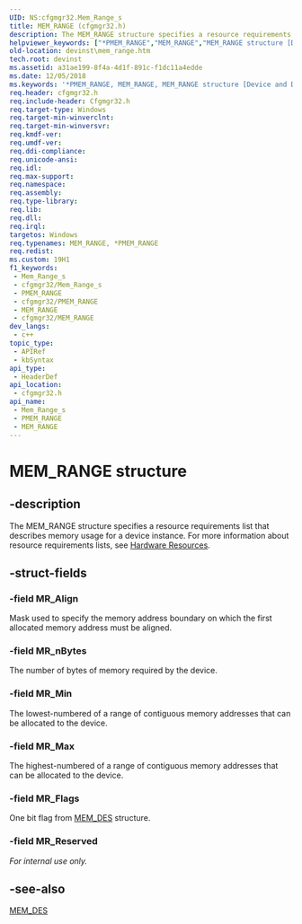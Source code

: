 ```yaml
---
UID: NS:cfgmgr32.Mem_Range_s
title: MEM_RANGE (cfgmgr32.h)
description: The MEM_RANGE structure specifies a resource requirements list that describes memory usage for a device instance. For more information about resource requirements lists, see Hardware Resources.
helpviewer_keywords: ["*PMEM_RANGE","MEM_RANGE","MEM_RANGE structure [Device and Driver Installation]","PMEM_RANGE","PMEM_RANGE structure pointer [Device and Driver Installation]","cfgmgr32/MEM_RANGE","cfgmgr32/PMEM_RANGE","cfgmgrst_f2ac1f4b-c29b-41fd-bacb-e7a8f4bc6f45.xml","devinst.mem_range"]
old-location: devinst\mem_range.htm
tech.root: devinst
ms.assetid: a31ae199-8f4a-4d1f-891c-f1dc11a4edde
ms.date: 12/05/2018
ms.keywords: '*PMEM_RANGE, MEM_RANGE, MEM_RANGE structure [Device and Driver Installation], PMEM_RANGE, PMEM_RANGE structure pointer [Device and Driver Installation], cfgmgr32/MEM_RANGE, cfgmgr32/PMEM_RANGE, cfgmgrst_f2ac1f4b-c29b-41fd-bacb-e7a8f4bc6f45.xml, devinst.mem_range'
req.header: cfgmgr32.h
req.include-header: Cfgmgr32.h
req.target-type: Windows
req.target-min-winverclnt: 
req.target-min-winversvr: 
req.kmdf-ver: 
req.umdf-ver: 
req.ddi-compliance: 
req.unicode-ansi: 
req.idl: 
req.max-support: 
req.namespace: 
req.assembly: 
req.type-library: 
req.lib: 
req.dll: 
req.irql: 
targetos: Windows
req.typenames: MEM_RANGE, *PMEM_RANGE
req.redist: 
ms.custom: 19H1
f1_keywords:
 - Mem_Range_s
 - cfgmgr32/Mem_Range_s
 - PMEM_RANGE
 - cfgmgr32/PMEM_RANGE
 - MEM_RANGE
 - cfgmgr32/MEM_RANGE
dev_langs:
 - c++
topic_type:
 - APIRef
 - kbSyntax
api_type:
 - HeaderDef
api_location:
 - cfgmgr32.h
api_name:
 - Mem_Range_s
 - PMEM_RANGE
 - MEM_RANGE
---
```


# MEM_RANGE structure


## -description

The MEM_RANGE structure specifies a resource requirements list that describes memory usage for a device instance. For more information about resource requirements lists, see <a href="/windows-hardware/drivers/kernel/hardware-resources">Hardware Resources</a>.

## -struct-fields

### -field MR_Align

Mask used to specify the memory address boundary on which the first allocated memory address must be aligned.

### -field MR_nBytes

The number of bytes of memory required by the device.

### -field MR_Min

The lowest-numbered of a range of contiguous memory addresses that can be allocated to the device.

### -field MR_Max

The highest-numbered of a range of contiguous memory addresses that can be allocated to the device.

### -field MR_Flags

One bit flag from [MEM_DES](/windows/desktop/api/cfgmgr32/ns-cfgmgr32-mem_des) structure.

### -field MR_Reserved

<i>For internal use only.</i>

## -see-also

[MEM_DES](/windows/desktop/api/cfgmgr32/ns-cfgmgr32-mem_des)

